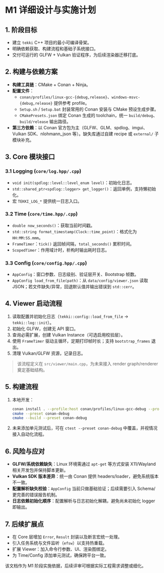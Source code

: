 # M1 详细设计与实施计划

## 1. 阶段目标
- 建立 `tekki` C++ 项目的最小可编译骨架。
- 明确依赖获取、构建流程和基础子系统接口。
- 交付可运行的 GLFW + Vulkan 验证程序，为后续渲染器迁移打底。

## 2. 构建与依赖方案
- **构建工具链**：CMake + Conan + Ninja。
- **配置文件**：
  - `conan/profiles/linux-gcc-{debug,release}`、`windows-msvc-{debug,release}` 提供参考 profile。
  - `Setup.sh` / `Setup.bat` 封装常用的 Conan 安装与 CMake 预设生成步骤。
  - `CMakePresets.json` 绑定 Conan 生成的 toolchain，统一 `build/debug`、`build/release` 输出路径。
- **第三方依赖**：以 Conan 官方包为主（GLFW、GLM、spdlog、imgui、Vulkan SDK、nlohmann_json 等）。缺失库通过自建 recipe 或 `external/` 子模块补充。

## 3. Core 模块接口
### 3.1 Logging (`core/log.hpp/.cpp`)
- `void init(spdlog::level::level_enum level)`：初始化日志。
- `std::shared_ptr<spdlog::logger> get_logger()`：返回单例，支持懒初始化。
- 宏 `TEKKI_LOG_*` 提供统一日志入口。

### 3.2 Time (`core/time.hpp/.cpp`)
- `double now_seconds()`：获取当前时间戳。
- `std::string format_timestamp(Clock::time_point)`：格式化为 `HH:MM:SS.mmm`。
- `FrameTimer`：`tick()` 返回帧间隔，`total_seconds()` 累积时间。
- `ScopedTimer`：作用域计时，析构时输出耗时日志。

### 3.3 Config (`core/config.hpp/.cpp`)
- `AppConfig`：窗口参数、日志级别、验证层开关、Bootstrap 帧数。
- `AppConfig load_from_file(path)`：从 `data/config/viewer.json` 读取 JSON；若文件缺失/异常，回退默认值并输出错误到 `std::cerr`。

## 4. Viewer 启动流程
1. 读取配置并初始化日志（`tekki::config::load_from_file` → `tekki::log::init`）。
2. 初始化 GLFW，创建无 API 窗口。
3. 查询必需扩展，创建 Vulkan Instance（可选启用校验层）。
4. 使用 `FrameTimer` 驱动主循环，定期打印帧时长；支持 `bootstrap_frames` 退出。
5. 清理 Vulkan/GLFW 资源，记录日志。

> 该流程定义在 `src/viewer/main.cpp`，为未来接入 render graph/renderer 奠定基础结构。

## 5. 构建流程
1. 本地开发：
   ```bash
   conan install . --profile:host conan/profiles/linux-gcc-debug --profile:build conan/profiles/linux-gcc-debug --build=missing --output-folder=build/debug
   cmake --preset conan-debug
   cmake --build --preset conan-debug
   ```
2. 未来添加单元测试后，可在 `ctest --preset conan-debug` 中覆盖，并视情况接入自动化流程。

## 6. 风险与应对
- **GLFW/系统依赖缺失**：Linux 环境需通过 `apt-get` 等方式安装 X11/Wayland 相关开发包并保持脚本更新。
- **Vulkan SDK 版本差异**：统一由 Conan 提供 headers/loader，避免系统版本不一致。
- **配置解析缺失校验**：`AppConfig` 当前只做基础验证；后续需要引入 Schema/更完善的错误报告机制。
- **日志依赖初始化顺序**：配置解析与日志初始化解耦，避免尚未初始化 logger 即输出。

## 7. 后续扩展点
- 在 Core 层增加 `Error`, `Result` 封装以及断言宏统一处理。
- 引入任务系统与文件监听（`efsw`）以支持热重载。
- 扩展 Viewer：加入命令行参数、UI、渲染图绑定。
- 为 Time/Config 添加单元测试，确保跨平台一致。

该文档作为 M1 阶段实施依据，后续评审可根据实际工程需求调整或细化。 
